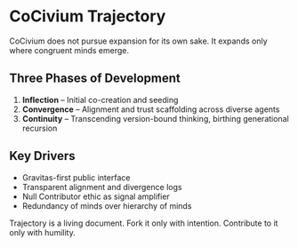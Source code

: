 <!-- status: stub; target: 150+ words -->
<!-- status: stub; target: 150+ words -->
<!-- status: stub; target: 150+ words -->
<!-- status: stub; target: 150+ words -->
# CoCivium Trajectory

CoCivium does not pursue expansion for its own sake.
It expands only where congruent minds emerge.

## Three Phases of Development

1. **Inflection** – Initial co-creation and seeding
2. **Convergence** – Alignment and trust scaffolding across diverse agents
3. **Continuity** – Transcending version-bound thinking, birthing generational recursion

## Key Drivers

- Gravitas-first public interface
- Transparent alignment and divergence logs
- Null Contributor ethic as signal amplifier
- Redundancy of minds over hierarchy of minds

Trajectory is a living document. Fork it only with intention.
Contribute to it only with humility.






